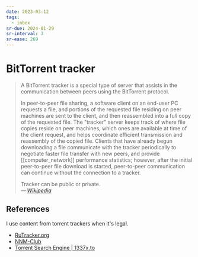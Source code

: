 ```yaml
---
date: 2023-03-12
tags:
  - inbox
sr-due: 2024-01-29
sr-interval: 3
sr-ease: 269
---
```


# BitTorrent tracker

> A BitTorrent tracker is a special type of server that assists in the
> communication between peers using the BitTorrent protocol.
>
> In peer-to-peer file sharing, a software client on an end-user PC requests a
> file, and portions of the requested file residing on peer machines are sent to
> the client, and then reassembled into a full copy of the requested file. The
> "tracker" server keeps track of where file copies reside on peer machines,
> which ones are available at time of the client request, and helps coordinate
> efficient transmission and reassembly of the copied file. Clients that have
> already begun downloading a file communicate with the tracker periodically to
> negotiate faster file transfer with new peers, and provide
> [[computer_network]] performance statistics; however, after the initial
> peer-to-peer file download is started, peer-to-peer communication can continue
> without the connection to a tracker.
>
> Tracker can be public or private.\
> — <cite>[Wikipedia](https://en.wikipedia.org/wiki/BitTorrent_tracker)</cite>

## References

I use content from torrent trackers when it's legal.

- [RuTracker.org](https://rutracker.org/forum/index.php)
- [NNM-Club](https://nnmclub.to/)
- [Torrent Search Engine | 1337x.to](https://1337x.to/)
